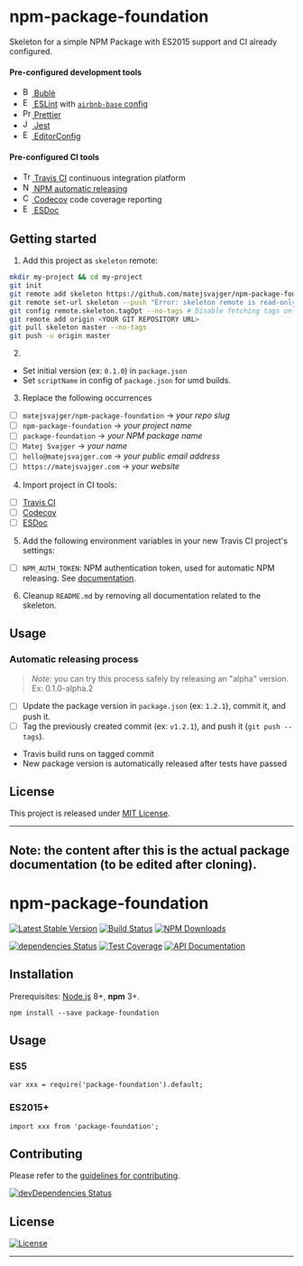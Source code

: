 # npm-package-foundation

Skeleton for a simple NPM Package with ES2015 support and CI already configured.

#### Pre-configured development tools

- [<img alt="Bublé" src="https://buble.surge.sh/favicon.png" height="16"> Bublé](https://buble.surge.sh/guide/)
- [<img alt="ESLint" src="https://eslint.org/img/favicon.512x512.png" height="16"> ESLint](https://eslint.org/) with [`airbnb-base` config](https://www.npmjs.com/package/eslint-config-airbnb-base)
- [<img alt="Prettier" src="https://prettier.io/icon.png" height="16"> Prettier](https://prettier.io/)
- [<img alt="Jest" src="https://jestjs.io/img/favicon/favicon.ico" height="16"> Jest](https://jestjs.io/)
- [<img alt="EditorConfig" src="https://editorconfig.org/favicon.ico" height="16"> EditorConfig](https://editorconfig.org/)

#### Pre-configured CI tools

- [<img alt="Travis CI" src="https://cdn.travis-ci.org/images/favicon-076a22660830dc325cc8ed70e7146a59.png" height="16"> Travis CI](https://travis-ci.org/) continuous integration platform
- [<img alt="NPM" src="https://static.npmjs.com/da3ab40fb0861d15c83854c29f5f2962.png" height="16"> NPM automatic releasing](https://docs.travis-ci.com/user/deployment/npm)
- [<img alt="Codecov" src="https://codecov.io/static/favicons/favicon-16x16.png" height="16"> Codecov](https://codecov.io/) code coverage reporting
- [<img alt="ESDoc" src="https://esdoc.org/favicon.ico" height="16"> ESDoc](https://esdoc.org/)

## Getting started

1. Add this project as `skeleton` remote:

```sh
mkdir my-project && cd my-project
git init
git remote add skeleton https://github.com/matejsvajger/npm-package-foundation.git
git remote set-url skeleton --push "Error: skeleton remote is read-only" # Disable pushing on skeleton
git config remote.skeleton.tagOpt --no-tags # Disable fetching tags on skeleton
git remote add origin <YOUR GIT REPOSITORY URL>
git pull skeleton master --no-tags
git push -u origin master
```

2.

- Set initial version (ex: `0.1.0`) in `package.json`
- Set `scriptName` in config of `package.json` for umd builds.

3. Replace the following occurrences

- [ ] `matejsvajger/npm-package-foundation` → _your repo slug_
- [ ] `npm-package-foundation` → _your project name_
- [ ] `package-foundation` → _your NPM package name_
- [ ] `Matej Svajger` → _your name_
- [ ] `hello@matejsvajger.com` → _your public email address_
- [ ] `https://matejsvajger.com` → _your website_

4. Import project in CI tools:

- [ ] [Travis CI](https://travis-ci.org/)
- [ ] [Codecov](https://codecov.io/)
- [ ] [ESDoc](https://doc.esdoc.org/-/generate.html)

5. Add the following environment variables in your new Travis CI project's settings:

- [ ] `NPM_AUTH_TOKEN`: NPM authentication token, used for automatic NPM releasing. See [documentation](https://docs.travis-ci.com/user/deployment/npm).

6. Cleanup `README.md` by removing all documentation related to the skeleton.

## Usage

### Automatic releasing process

> _Note:_ you can try this process safely by releasing an "alpha" version. Ex: 0.1.0-alpha.2

- [ ] Update the package version in `package.json` (ex: `1.2.1`), commit it, and push it.
- [ ] Tag the previously created commit (ex: `v1.2.1`), and push it (`git push --tags`).
- Travis build runs on tagged commit
- New package version is automatically released after tests have passed

## License

This project is released under [MIT License](LICENSE.md).

---

## **Note:** the content after this is the actual package documentation (to be edited after cloning).

# npm-package-foundation

[![Latest Stable Version](https://img.shields.io/npm/v/package-foundation.svg)](https://www.npmjs.com/package/package-foundation)
[![Build Status](https://img.shields.io/travis/matejsvajger/npm-package-foundation/master.svg)](https://travis-ci.org/matejsvajger/npm-package-foundation)
[![NPM Downloads](https://img.shields.io/npm/dm/package-foundation.svg)](https://www.npmjs.com/package/package-foundation)

[![dependencies Status](https://david-dm.org/matejsvajger/npm-package-foundation/status.svg)](https://david-dm.org/matejsvajger/npm-package-foundation)
[![Test Coverage](https://img.shields.io/codecov/c/github/matejsvajger/npm-package-foundation/master.svg)](https://codecov.io/github/matejsvajger/npm-package-foundation?branch=master)
[![API Documentation](https://doc.esdoc.org/github.com/matejsvajger/npm-package-foundation/badge.svg)](https://doc.esdoc.org/github.com/matejsvajger/npm-package-foundation/)

## Installation

Prerequisites: [Node.js](https://nodejs.org/) 8+, **npm** 3+.

    npm install --save package-foundation

## Usage

### ES5

    var xxx = require('package-foundation').default;

### ES2015+

    import xxx from 'package-foundation';

## Contributing

Please refer to the [guidelines for contributing](./CONTRIBUTING.md).

[![devDependencies Status](https://david-dm.org/matejsvajger/npm-package-foundation/dev-status.svg)](https://david-dm.org/matejsvajger/npm-package-foundation?type=dev)

## License

[![License](https://img.shields.io/npm/l/package-foundation.svg)](LICENSE.md)

---
